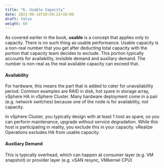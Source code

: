 ```yaml
---
title: "6. Usable Capacity"
date: 2021-06-14T10:59:22+10:00
draft: false
weight: 60
---
```


As covered earlier in the book, **usable** is a concept that applies only to capacity. There is no such thing as usable performance. Usable capacity is a non-real number that you get after deducting total capacity with the portion that capacity team decides to exclude. This portion typically accounts for availability, invisible demand and auxiliary demand. The number is non-real as the real available capacity can exceed that.

#### Availability

For hardware, this means the part that is added to cater for unavailability period. Common examples are RAID in disk, hot spare in storage array, vSphere HA in vSphere Cluster. Many hardware deployment come in a pair (e.g. network switches) because one of the node is for availability, not capacity.

In vSphere Cluster, you typically design with at least 1 host as spare, so you can perform maintenance, upgrade without service degradation. While this host is participating in reality, you exclude this in your capacity. vRealize Operations excludes HA from usable capacity.

#### Auxiliary Demand

This is typically overhead, which can happen at consumer layer (e.g. VM snapshot) or provider layer (e.g. vSAN resync, VMkernel CPU)